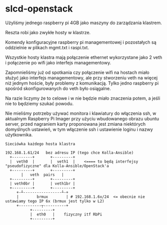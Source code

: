 # slcd-openstack

Użyliśmy jednego raspberry pi 4GB jako maszyny do zarządzania klastrem.

Reszta robi jako zwykłe hosty w klastrze.

Komendy konfiguracyjne raspberry pi managementowej i pozostałych są oddzielnie w plikach mgmt.txt i raspi.txt.

Wszystkie hosty klastra mają połączenie ethernet wykorzystane jako 2 veth i połączenie po wifi jako interfejs managementowy.

Zapomnieliśmy już od spotkania czy połączenie wifi na hostach miało służyć jako interfejs managementowy, ale przy stworzeniu veth na więcej niż jednym hoście, były problemy z komunikacją. Tylko jedno raspberry pi spośród skonfigurowanych do veth było osiągalne.

Na razie liczymy że to celowe i w nie będzie miało znaczenia potem, a jeśli nie to będziemy szukać powodu.

Nie mieliśmy potrzeby używać monitora i klawiatury do włączenia ssh, w aktualnym Raspberry Pi Imager przy użyciu wbudowanego obrazu ubuntu server, przed nagraniem karty proponowana jest zmiana niektórych domyślnych ustawień, w tym włączenie ssh i ustawienie loginu i nazwy użytkownika.

```
Sieciówka każdego hosta klastra

192.168.1.61/24   bez adresu IP (tego chce Kolla-Ansible)
  +---------+       +---------+
  |  veth0  |       |  veth1  |    <==== to będą interfejsy "pseudofizyczne" dla Kolla-Ansible/OpenStack'a
  +---------+       +---------+
       |   veth  pairs   |
  +---------+       +---------+
  | veth0br |       | veth1br |
  +---------+       +---------+
     +-┴-----------------┴-+
     |        brmux        | # 192.168.1.6x/24  <= obecnie nie ustawiamy tego IP 6x (brmux jest tylko w L2)
     +----------┬----------+
           +---------+
           |  eth0   |    fizyczny itf RbPi
           +---------+
```
